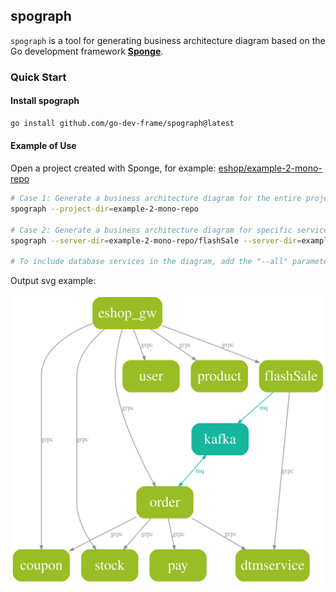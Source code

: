 ## spograph

`spograph` is a tool for generating business architecture diagram based on the Go development framework [**Sponge**](https://github.com/zhufuyi/spograph).

### Quick Start

#### Install spograph

```bash
go install github.com/go-dev-frame/spograph@latest
```

#### Example of Use

Open a project created with Sponge, for example:  [eshop/example-2-mono-repo](https://github.com/zhufuyi/spograph_examples/tree/main/_14_eshop/example-2-mono-repo)

```bash
# Case 1: Generate a business architecture diagram for the entire project
spograph --project-dir=example-2-mono-repo

# Case 2: Generate a business architecture diagram for specific services
spograph --server-dir=example-2-mono-repo/flashSale --server-dir=example-2-mono-repo/order

# To include database services in the diagram, add the "--all" parameter
```

Output svg example:

![example-2-mono-repo](business_architecture_diagram.svg)
